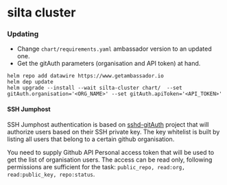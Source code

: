 # silta cluster

### Updating
- Change `chart/requirements.yaml` ambassador version to an updated one.
- Get the gitAuth parameters (organisation and API token) at hand.

```
helm repo add datawire https://www.getambassador.io
helm dep update
helm upgrade --install --wait silta-cluster chart/  --set gitAuth.organisation='<ORG_NAME>' --set gitAuth.apiToken='<API_TOKEN>'
```

#### SSH Jumphost

SSH Jumphost authentication is based on [sshd-gitAuth](https://github.com/wunderio/sshd-gitauth) project that will authorize users based on their SSH private key. The key whitelist is built by listing all users that belong to a certain github organisation.

You need to supply Github API Personal access token that will be used to get the list of organisation users. The access can be read only, following permissions are sufficient for the task: `public_repo, read:org, read:public_key, repo:status`.